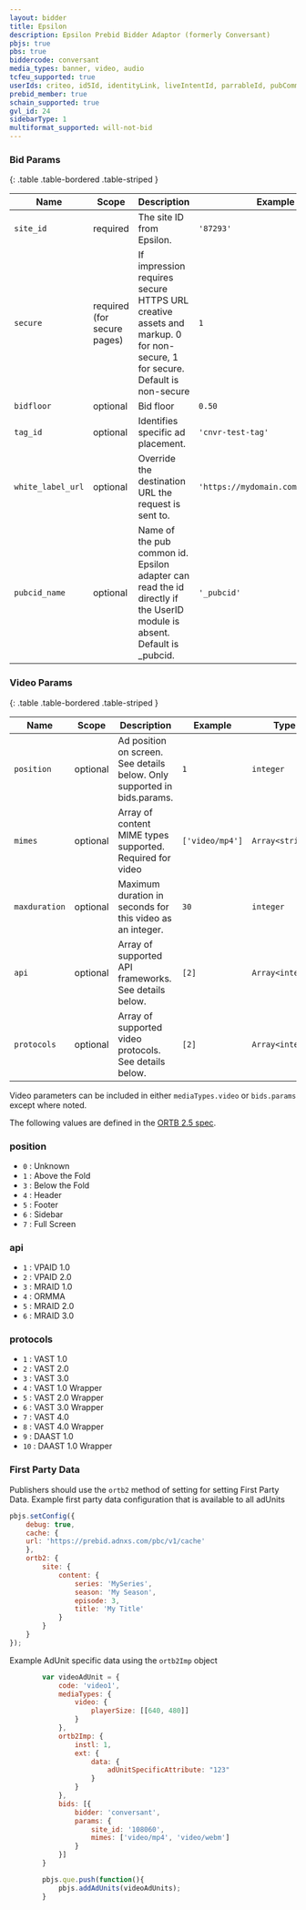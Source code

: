 ```yaml
---
layout: bidder
title: Epsilon
description: Epsilon Prebid Bidder Adaptor (formerly Conversant)
pbjs: true
pbs: true
biddercode: conversant
media_types: banner, video, audio
tcfeu_supported: true
userIds: criteo, id5Id, identityLink, liveIntentId, parrableId, pubCommonId, unifiedId, publinkId
prebid_member: true
schain_supported: true
gvl_id: 24
sidebarType: 1
multiformat_supported: will-not-bid
---
```




### Bid Params

{: .table .table-bordered .table-striped }

| Name          | Scope                       | Description                                                                                                               | Example           | Type             |
|---------------|-----------------------------|---------------------------------------------------------------------------------------------------------------------------|-------------------|------------------|
| `site_id`     | required                    | The site ID from Epsilon.                                                                                              | `'87293'`         | `string`         |
| `secure`      | required (for secure pages) | If impression requires secure HTTPS URL creative assets and markup. 0 for non-secure, 1 for secure. Default is non-secure | `1`               | `integer`        |
| `bidfloor`    | optional                    | Bid floor                                                                                                                 | `0.50`            | `float`          |
| `tag_id`      | optional                    | Identifies specific ad placement.                                                                                         | `'cnvr-test-tag'` | `string`         |
| `white_label_url`| optional                  | Override the destination URL the request is sent to.                                                                       | `'https://mydomain.com/hbendpoint'`  | `string` |
| `pubcid_name` | optional                    | Name of the pub common id. Epsilon adapter can read the id directly if the UserID module is absent. Default is _pubcid.| `'_pubcid'`         | `string`         |

### Video Params

{: .table .table-bordered .table-striped }

| Name          | Scope                       | Description                                                                                                               | Example           | Type             |
|---------------|-----------------------------|---------------------------------------------------------------------------------------------------------------------------|-------------------|------------------|
| `position`    | optional                    | Ad position on screen. See details below.  Only supported in bids.params.                                                 | `1`               | `integer`        |
| `mimes`       | optional                    | Array of content MIME types supported. Required for video                                                                 | `['video/mp4']`   | `Array<string>`  |
| `maxduration` | optional                    | Maximum duration in seconds for this video as an integer.                                                                 | `30`              | `integer`        |
| `api`         | optional                    | Array of supported API frameworks. See details below.                                                                     | `[2]`             | `Array<integer>` |
| `protocols`   | optional                    | Array of supported video protocols. See details below.                                                                    | `[2]`             | `Array<integer>` |

Video parameters can be included in either `mediaTypes.video` or `bids.params` except where noted.

The following values are defined in the [ORTB 2.5 spec](https://www.iab.com/wp-content/uploads/2016/03/OpenRTB-API-Specification-Version-2-5-FINAL.pdf).

### position

+ `0` : Unknown
+ `1` : Above the Fold
+ `3` : Below the Fold
+ `4` : Header
+ `5` : Footer
+ `6` : Sidebar
+ `7` : Full Screen

### api

+ `1` : VPAID 1.0
+ `2` : VPAID 2.0
+ `3` : MRAID 1.0
+ `4` : ORMMA
+ `5` : MRAID 2.0
+ `6` : MRAID 3.0

<a id="epsilon-protocols"></a>

### protocols

+ `1` : VAST 1.0
+ `2` : VAST 2.0
+ `3` : VAST 3.0
+ `4` : VAST 1.0 Wrapper
+ `5` : VAST 2.0 Wrapper
+ `6` : VAST 3.0 Wrapper
+ `7` : VAST 4.0
+ `8` : VAST 4.0 Wrapper
+ `9` : DAAST 1.0
+ `10` : DAAST 1.0 Wrapper

### First Party Data

Publishers should use the `ortb2` method of setting for setting First Party Data.
Example first party data configuration that is available to all adUnits

```javascript
pbjs.setConfig({
    debug: true,
    cache: {
    url: 'https://prebid.adnxs.com/pbc/v1/cache'
    },
    ortb2: { 
        site: { 
            content: { 
                series: 'MySeries', 
                season: 'My Season', 
                episode: 3, 
                title: 'My Title' 
            } 
        } 
    }
});
```

Example AdUnit specific data using the `ortb2Imp` object

```javascript
        var videoAdUnit = {
            code: 'video1',
            mediaTypes: {
                video: {
                    playerSize: [[640, 480]]
                }
            },
            ortb2Imp: {
                instl: 1,
                ext: {
                    data: {
                        adUnitSpecificAttribute: "123"
                    }
                }
            },
            bids: [{
                bidder: 'conversant',
                params: {
                    site_id: '108060',
                    mimes: ['video/mp4', 'video/webm']
                }
            }]
        }

        pbjs.que.push(function(){
            pbjs.addAdUnits(videoAdUnits);
        }
```
